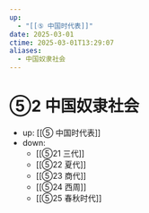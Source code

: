 ```yaml
---
up:
  - "[[⑤ 中国时代表]]"
date: 2025-03-01
ctime: 2025-03-01T13:29:07
aliases:
  - 中国奴隶社会
---
```


# ⑤2 中国奴隶社会

- up: [[⑤ 中国时代表]]
- down:	
	- [[⑤21 三代]]
	- [[⑤22 夏代]]
	- [[⑤23 商代]]
	- [[⑤24 西周]]
	- [[⑤25 春秋时代]]
	
